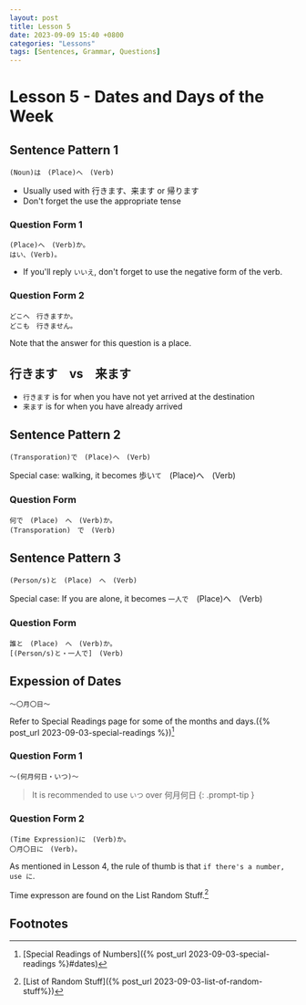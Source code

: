 ```yaml
---
layout: post
title: Lesson 5
date: 2023-09-09 15:40 +0800
categories: "Lessons"
tags: [Sentences, Grammar, Questions]
---
```


# Lesson 5 - Dates and Days of the Week

## Sentence Pattern 1
```
(Noun)は　(Place)へ　(Verb)
```
* Usually used with 行きます、来ます or 帰ります
* Don't forget the use the appropriate tense

### Question Form 1
```
(Place)へ　(Verb)か。
はい、(Verb)。
```
* If you'll reply `いいえ`, don't forget to use the negative form of the verb.

### Question Form 2
```
どこへ　行きますか。
どこも　行きません。
```
Note that the answer for this question is a place.

## 行きます　vs　来ます
* `行きます` is for when you have not yet arrived at the destination
* `来ます` is for when you have already arrived

## Sentence Pattern 2
```
(Transporation)で　(Place)へ　(Verb)
```
Special case: walking, it becomes 歩い`て`　(Place)へ　(Verb)

### Question Form 
```
何で　(Place)　へ　(Verb)か。
(Transporation)　で　(Verb)
```

## Sentence Pattern 3
```
(Person/s)と　(Place)　へ　(Verb)
```
Special case: If you are alone, it becomes `一人で`　(Place)へ　(Verb)

### Question Form
```
誰と　(Place)　へ　(Verb)か。
[(Person/s)と・一人で]　(Verb)
```
## Expession of Dates
```
〜〇月〇日〜
```
Refer to Special Readings page for some of the months and days.({% post_url 2023-09-03-special-readings %})[^fn1]

### Question Form 1
```
〜(何月何日・いつ)〜
```
> It is recommended to use `いつ` over 何月何日
{: .prompt-tip }

### Question Form 2
```
(Time Expression)に　(Verb)か。
〇月〇日に　(Verb)。
```
As mentioned in Lesson 4, the rule of thumb is that `if there's a number, use に`.

Time expresson are found on the List Random Stuff.[^fn2]

## Footnotes
[^fn1]: [Special Readings of Numbers]({% post_url 2023-09-03-special-readings %}#dates)
[^fn2]: [List of Random Stuff]({% post_url 2023-09-03-list-of-random-stuff%})